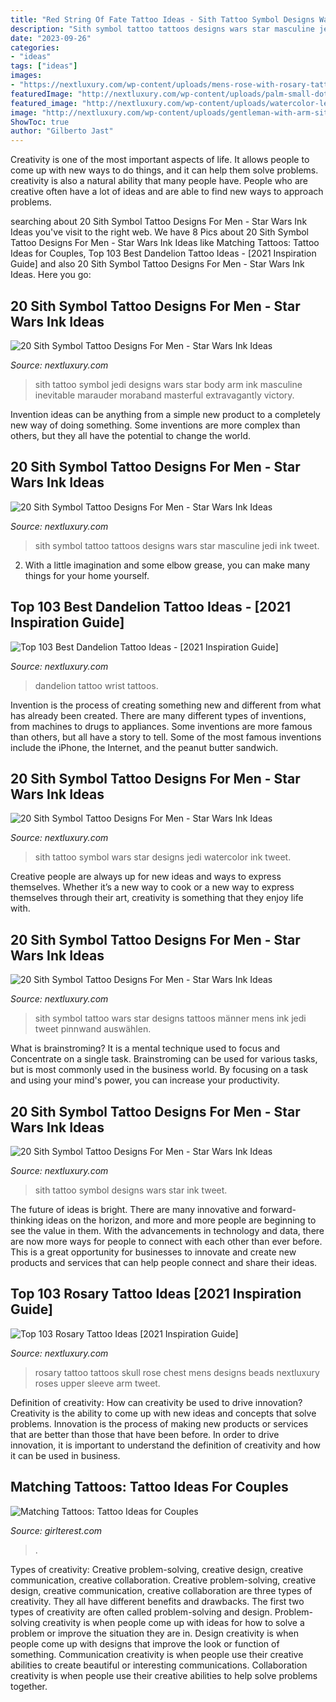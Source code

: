 ```yaml
---
title: "Red String Of Fate Tattoo Ideas - Sith Tattoo Symbol Designs Wars Star Ink Tweet"
description: "Sith symbol tattoo tattoos designs wars star masculine jedi ink tweet"
date: "2023-09-26"
categories:
- "ideas"
tags: ["ideas"]
images:
- "https://nextluxury.com/wp-content/uploads/mens-rose-with-rosary-tattoo-upper-chest-skull-design-shaded.jpg"
featuredImage: "http://nextluxury.com/wp-content/uploads/palm-small-dotwork-sith-mens-symbol-tattoo-ideas.jpg"
featured_image: "http://nextluxury.com/wp-content/uploads/watercolor-leg-calf-sith-symbol-tattoo-ideas-on-guys.jpg"
image: "http://nextluxury.com/wp-content/uploads/gentleman-with-arm-sith-symbol-tattoo.jpg"
ShowToc: true
author: "Gilberto Jast"
---
```



Creativity is one of the most important aspects of life. It allows people to come up with new ways to do things, and it can help them solve problems. creativity is also a natural ability that many people have. People who are creative often have a lot of ideas and are able to find new ways to approach problems.

	

		
searching about 20 Sith Symbol Tattoo Designs For Men - Star Wars Ink Ideas you've visit to the right web. We have 8 Pics about 20 Sith Symbol Tattoo Designs For Men - Star Wars Ink Ideas like Matching Tattoos: Tattoo Ideas for Couples, Top 103 Best Dandelion Tattoo Ideas - [2021 Inspiration Guide] and also 20 Sith Symbol Tattoo Designs For Men - Star Wars Ink Ideas. Here you go:
		
    
## 20 Sith Symbol Tattoo Designs For Men - Star Wars Ink Ideas

<img loading=lazy src="http://nextluxury.com/wp-content/uploads/gentleman-with-arm-sith-symbol-tattoo.jpg" onerror="this.onerror=null;this.src='https://tse3.mm.bing.net/th?id=OIP.7fm8pdTIyWAqLWLKwsNGvgHaHa&amp;pid=15.1';" alt="20 Sith Symbol Tattoo Designs For Men - Star Wars Ink Ideas">

_Source: nextluxury.com_

>sith tattoo symbol jedi designs wars star body arm ink masculine inevitable marauder moraband masterful extravagantly victory. 

	

Invention ideas can be anything from a simple new product to a completely new way of doing something. Some inventions are more complex than others, but they all have the potential to change the world.

    
## 20 Sith Symbol Tattoo Designs For Men - Star Wars Ink Ideas

<img loading=lazy src="http://nextluxury.com/wp-content/uploads/masculine-sith-symbol-shoulder-tattoos-for-men.jpg" onerror="this.onerror=null;this.src='https://tse4.mm.bing.net/th?id=OIP.0y2YeSfN-bpYOKBOPchvOAHaFj&amp;pid=15.1';" alt="20 Sith Symbol Tattoo Designs For Men - Star Wars Ink Ideas">

_Source: nextluxury.com_

>sith symbol tattoo tattoos designs wars star masculine jedi ink tweet. 

	

2. With a little imagination and some elbow grease, you can make many things for your home yourself.

    
## Top 103 Best Dandelion Tattoo Ideas - [2021 Inspiration Guide]

<img loading=lazy src="https://nextluxury.com/wp-content/uploads/wrist-small-dandelion-tattoo.jpg" onerror="this.onerror=null;this.src='https://tse4.mm.bing.net/th?id=OIP.fIWt9vwxgPv-7juf6dKBPAHaJQ&amp;pid=15.1';" alt="Top 103 Best Dandelion Tattoo Ideas - [2021 Inspiration Guide]">

_Source: nextluxury.com_

>dandelion tattoo wrist tattoos. 

	

Invention is the process of creating something new and different from what has already been created. There are many different types of inventions, from machines to drugs to appliances. Some inventions are more famous than others, but all have a story to tell. Some of the most famous inventions include the iPhone, the Internet, and the peanut butter sandwich.

    
## 20 Sith Symbol Tattoo Designs For Men - Star Wars Ink Ideas

<img loading=lazy src="http://nextluxury.com/wp-content/uploads/watercolor-leg-calf-sith-symbol-tattoo-ideas-on-guys.jpg" onerror="this.onerror=null;this.src='https://tse4.mm.bing.net/th?id=OIP.F30qBk0w7IaRTneMpuCgiAHaHa&amp;pid=15.1';" alt="20 Sith Symbol Tattoo Designs For Men - Star Wars Ink Ideas">

_Source: nextluxury.com_

>sith tattoo symbol wars star designs jedi watercolor ink tweet. 

	

Creative people are always up for new ideas and ways to express themselves. Whether it’s a new way to cook or a new way to express themselves through their art, creativity is something that they enjoy life with.

    
## 20 Sith Symbol Tattoo Designs For Men - Star Wars Ink Ideas

<img loading=lazy src="http://nextluxury.com/wp-content/uploads/palm-small-dotwork-sith-mens-symbol-tattoo-ideas.jpg" onerror="this.onerror=null;this.src='https://tse3.mm.bing.net/th?id=OIP.XT086XiBi1jKPDbkTgsEUgHaHa&amp;pid=15.1';" alt="20 Sith Symbol Tattoo Designs For Men - Star Wars Ink Ideas">

_Source: nextluxury.com_

>sith symbol tattoo wars star designs tattoos männer mens ink jedi tweet pinnwand auswählen. 

	

What is brainstroming? It is a mental technique used to focus and Concentrate on a single task. Brainstroming can be used for various tasks, but is most commonly used in the business world. By focusing on a task and using your mind's power, you can increase your productivity.

    
## 20 Sith Symbol Tattoo Designs For Men - Star Wars Ink Ideas

<img loading=lazy src="http://nextluxury.com/wp-content/uploads/red-and-black-arm-sith-symbol-male-tattoo-designs.jpg" onerror="this.onerror=null;this.src='https://tse1.mm.bing.net/th?id=OIP.DcliNFNE_dDr3DUTcxicKgHaHa&amp;pid=15.1';" alt="20 Sith Symbol Tattoo Designs For Men - Star Wars Ink Ideas">

_Source: nextluxury.com_

>sith tattoo symbol designs wars star ink tweet. 

	

The future of ideas is bright. There are many innovative and forward-thinking ideas on the horizon, and more and more people are beginning to see the value in them. With the advancements in technology and data, there are now more ways for people to connect with each other than ever before. This is a great opportunity for businesses to innovate and create new products and services that can help people connect and share their ideas.

    
## Top 103 Rosary Tattoo Ideas [2021 Inspiration Guide]

<img loading=lazy src="https://nextluxury.com/wp-content/uploads/mens-rose-with-rosary-tattoo-upper-chest-skull-design-shaded.jpg" onerror="this.onerror=null;this.src='https://tse4.mm.bing.net/th?id=OIP.LiKUI3Lso6TCKJDruMfYPwHaHa&amp;pid=15.1';" alt="Top 103 Rosary Tattoo Ideas [2021 Inspiration Guide]">

_Source: nextluxury.com_

>rosary tattoo tattoos skull rose chest mens designs beads nextluxury roses upper sleeve arm tweet. 

	

Definition of creativity: How can creativity be used to drive innovation?
Creativity is the ability to come up with new ideas and concepts that solve problems. Innovation is the process of making new products or services that are better than those that have been before. In order to drive innovation, it is important to understand the definition of creativity and how it can be used in business.

    
## Matching Tattoos: Tattoo Ideas For Couples

<img loading=lazy src="https://girlterest.com/wp-content/uploads/2016/03/tattoo8.jpg" onerror="this.onerror=null;this.src='https://tse2.mm.bing.net/th?id=OIP.V-Wm6RA5mZGhtmHKYeA3QwHaJH&amp;pid=15.1';" alt="Matching Tattoos: Tattoo Ideas for Couples">

_Source: girlterest.com_

>. 

	

Types of creativity: Creative problem-solving, creative design, creative communication, creative collaboration.
Creative problem-solving, creative design, creative communication, creative collaboration are three types of creativity. They all have different benefits and drawbacks. The first two types of creativity are often called problem-solving and design. Problem-solving creativity is when people come up with ideas for how to solve a problem or improve the situation they are in. Design creativity is when people come up with designs that improve the look or function of something. Communication creativity is when people use their creative abilities to create beautiful or interesting communications. Collaboration creativity is when people use their creative abilities to help solve problems together.

